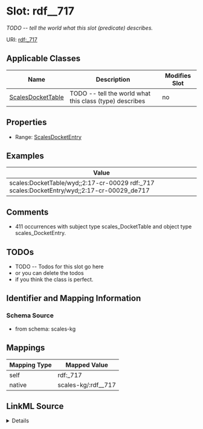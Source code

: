

# Slot: rdf__717


_TODO -- tell the world what this slot (predicate) describes._





URI: [rdf:_717](http://www.w3.org/1999/02/22-rdf-syntax-ns#_717)



<!-- no inheritance hierarchy -->





## Applicable Classes

| Name | Description | Modifies Slot |
| --- | --- | --- |
| [ScalesDocketTable](../classes/ScalesDocketTable.md) | TODO -- tell the world what this class (type) describes |  no  |







## Properties

* Range: [ScalesDocketEntry](../classes/ScalesDocketEntry.md)






## Examples

| Value |
| --- |
| scales:DocketTable/wyd;;2:17-cr-00029 rdf:_717 scales:DocketEntry/wyd;;2:17-cr-00029_de717 |

## Comments

* 411 occurrences with subject type scales_DocketTable and object type scales_DocketEntry.

## TODOs

* TODO -- Todos for this slot go here
* or you can delete the todos
* if you think the class is perfect.

## Identifier and Mapping Information







### Schema Source


* from schema: scales-kg




## Mappings

| Mapping Type | Mapped Value |
| ---  | ---  |
| self | rdf:_717 |
| native | scales-kg/:rdf__717 |




## LinkML Source

<details>
```yaml
name: rdf__717
description: TODO -- tell the world what this slot (predicate) describes.
todos:
- TODO -- Todos for this slot go here
- or you can delete the todos
- if you think the class is perfect.
comments:
- 411 occurrences with subject type scales_DocketTable and object type scales_DocketEntry.
examples:
- value: scales:DocketTable/wyd;;2:17-cr-00029 rdf:_717 scales:DocketEntry/wyd;;2:17-cr-00029_de717
from_schema: scales-kg
rank: 1000
slot_uri: rdf:_717
alias: rdf__717
domain_of:
- scales_DocketTable
range: scales_DocketEntry

```
</details>